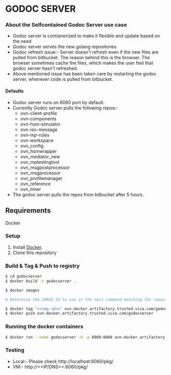 # GODOC SERVER


### About the **Selfcontained Godoc Server** use case

* Godoc server is contianerized to make it flexible and update based on the need
* Godoc server serves the new golang repositories
* Godoc refresh issue:- Server doesn't refresh even if the new files are pulled from bitbucket. The reason behind this is the browser. The browser sometimes cache the files, which makes the user feel that godoc server hasn't refreshed. 
* Above mentioned issue has been taken care by restarting the godoc server, whenever code is pulled from bitbucket.

#### Defaults
* Godoc server runs on 6060 port by default. 
* Currently Godoc server pulls the following repos:-
	*  ovn-client-profile
	*  ovn-components
	*  ovn-hsm-simulator
	*  ovn-iso-message
	*  ovn-mp-rules
	*  ovn-workspace
	*  ovn_config
	*  ovn_hsmwrapper
	*  ovn_mediator_new
	*  ovn_mptestingtool
	*  ovn_msgpostprocessor
	*  ovn_msgprocessor
	*  ovn_profilemanager
	*  ovn_reference
	*  ovn_timer
* The godoc server pulls the repos from bitbucket after 5 hours.

## Requirements
Docker
### Setup

1. Install [Docker](http://docker.io).
2. Clone this repository

### Build & Tag & Push to registry

```bash
$ cd godocserver
$ docker build -t godocserver .
```

```bash
$ docker images

# Determine the IMAGE ID to use in the next command matching the repository

$ docker tag "<<img-id>>" ovn-docker.artifactory.trusted.visa.com/godocserver
$ docker push ovn-docker.artifactory.trusted.visa.com/godocserver 
```


### Running the docker containers

```bash
$ docker run --name godocserver -d -p 6060:6060 ovn-docker.artifactory.trusted.visa.com/godocserver
```

### Testing
* Local:- Please check http://localhost:6060/pkg/
* VM:- http://<<IP/DNS>>:6060/pkg/


